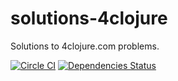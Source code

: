 # solutions-4clojure

Solutions to 4clojure.com problems.

[![Circle CI](https://circleci.com/gh/anthonygalea/solutions-4clojure.svg?style=svg)](https://circleci.com/gh/anthonygalea/solutions-4clojure)
[![Dependencies Status](https://jarkeeper.com/anthonygalea/solutions-4clojure/status.svg)](https://jarkeeper.com/anthonygalea/solutions-4clojure)
